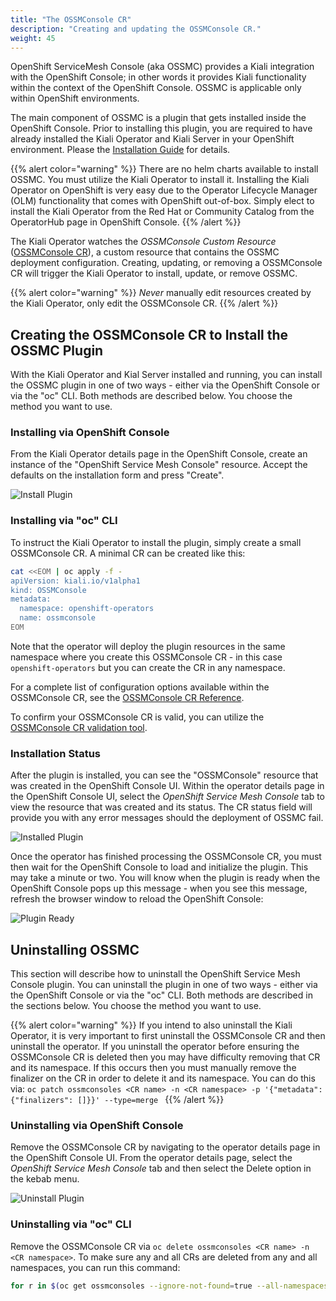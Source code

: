 ```yaml
---
title: "The OSSMConsole CR"
description: "Creating and updating the OSSMConsole CR."
weight: 45
---
```


OpenShift ServiceMesh Console (aka OSSMC) provides a Kiali integration with the OpenShift Console; in other words it provides Kiali functionality within the context of the OpenShift Console. OSSMC is applicable only within OpenShift environments.

The main component of OSSMC is a plugin that gets installed inside the OpenShift Console. Prior to installing this plugin, you are required to have already installed the Kiali Operator and Kiali Server in your OpenShift environment. Please the [Installation Guide](/docs/installation/installation-guide/) for details.

{{% alert color="warning" %}}
There are no helm charts available to install OSSMC. You must utilize the Kiali Operator to install it. Installing the Kiali Operator on OpenShift is very easy due to the Operator Lifecycle Manager (OLM) functionality that comes with OpenShift out-of-box. Simply elect to install the Kiali Operator from the Red Hat or Community Catalog from the OperatorHub page in OpenShift Console.
{{% /alert %}}

The Kiali Operator watches the _OSSMConsole Custom Resource_ ([OSSMConsole CR](/docs/configuration/ossmconsoles.kiali.io)), a custom resource that contains the OSSMC deployment configuration. Creating, updating, or removing a OSSMConsole CR will trigger the Kiali Operator to install, update, or remove OSSMC.

{{% alert color="warning" %}}
*Never* manually edit resources created by the Kiali Operator, only edit the OSSMConsole CR.
{{% /alert %}}

## Creating the OSSMConsole CR to Install the OSSMC Plugin

With the Kiali Operator and Kial Server installed and running, you can install the OSSMC plugin in one of two ways - either via the OpenShift Console or via the "oc" CLI. Both methods are described below. You choose the method you want to use.

### Installing via OpenShift Console

From the Kiali Operator details page in the OpenShift Console, create an instance of the "OpenShift Service Mesh Console" resource. Accept the defaults on the installation form and press "Create".

![Install Plugin](/images/documentation/installation/installation-guide/01-ui-install-cr.png)

### Installing via "oc" CLI

To instruct the Kiali Operator to install the plugin, simply create a small OSSMConsole CR. A minimal CR can be created like this:

```bash
cat <<EOM | oc apply -f -
apiVersion: kiali.io/v1alpha1
kind: OSSMConsole
metadata:
  namespace: openshift-operators
  name: ossmconsole
EOM
```

Note that the operator will deploy the plugin resources in the same namespace where you create this OSSMConsole CR - in this case `openshift-operators` but you can create the CR in any namespace.

For a complete list of configuration options available within the OSSMConsole CR, see the [OSSMConsole CR Reference](/docs/configuration/ossmconsoles.kiali.io).

To confirm your OSSMConsole CR is valid, you can utilize the [OSSMConsole CR validation tool](/docs/configuration/ossmconsoles.kiali.io/#validating-your-ossmconsole-cr).

### Installation Status

After the plugin is installed, you can see the "OSSMConsole" resource that was created in the OpenShift Console UI. Within the operator details page in the OpenShift Console UI, select the _OpenShift Service Mesh Console_ tab to view the resource that was created and its status. The CR status field will provide you with any error messages should the deployment of OSSMC fail.

![Installed Plugin](/images/documentation/installation/installation-guide/02-ui-installed-cr.png)

Once the operator has finished processing the OSSMConsole CR, you must then wait for the OpenShift Console to load and initialize the plugin. This may take a minute or two. You will know when the plugin is ready when the OpenShift Console pops up this message - when you see this message, refresh the browser window to reload the OpenShift Console:

![Plugin Ready](/images/documentation/installation/installation-guide/03-ui-installed-cr-plugin-ready.png)

## Uninstalling OSSMC

This section will describe how to uninstall the OpenShift Service Mesh Console plugin. You can uninstall the plugin in one of two ways - either via the OpenShift Console or via the "oc" CLI. Both methods are described in the sections below. You choose the method you want to use.

{{% alert color="warning" %}}
If you intend to also uninstall the Kiali Operator, it is very important to first uninstall the OSSMConsole CR and then uninstall the operator. If you uninstall the operator before ensuring the OSSMConsole CR is deleted then you may have difficulty removing that CR and its namespace. If this occurs then you must manually remove the finalizer on the CR in order to delete it and its namespace. You can do this via: `oc patch ossmconsoles <CR name> -n <CR namespace> -p '{"metadata":{"finalizers": []}}' --type=merge `
{{% /alert %}}

### Uninstalling via OpenShift Console

Remove the OSSMConsole CR by navigating to the operator details page in the OpenShift Console UI. From the operator details page, select the _OpenShift Service Mesh Console_ tab and then select the Delete option in the kebab menu.

![Uninstall Plugin](/images/documentation/installation/installation-guide/04-ui-uninstall-cr.png)

### Uninstalling via "oc" CLI

Remove the OSSMConsole CR via `oc delete ossmconsoles <CR name> -n <CR namespace>`. To make sure any and all CRs are deleted from any and all namespaces, you can run this command:

```sh
for r in $(oc get ossmconsoles --ignore-not-found=true --all-namespaces -o custom-columns=NS:.metadata.namespace,N:.metadata.name --no-headers | sed 's/  */:/g'); do oc delete ossmconsoles -n $(echo $r|cut -d: -f1) $(echo $r|cut -d: -f2); done
```
